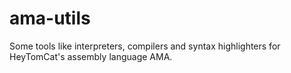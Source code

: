 # ama-utils
Some tools like interpreters, compilers and syntax highlighters for HeyTomCat's assembly language AMA.
